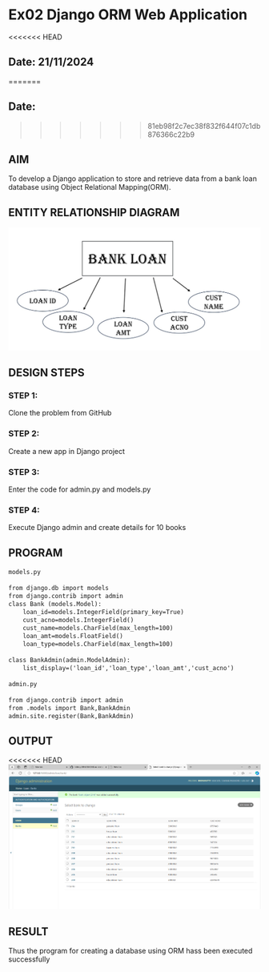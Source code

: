 # Ex02 Django ORM Web Application
<<<<<<< HEAD
## Date: 21/11/2024
=======
## Date:
>>>>>>> 81eb98f2c7ec38f832f644f07c1db876366c22b9

## AIM
To develop a Django application to store and retrieve data from a bank loan database using Object Relational Mapping(ORM).

## ENTITY RELATIONSHIP DIAGRAM
![alt text](image.png)


## DESIGN STEPS

### STEP 1:
Clone the problem from GitHub

### STEP 2:
Create a new app in Django project

### STEP 3:
Enter the code for admin.py and models.py

### STEP 4:
Execute Django admin and create details for 10 books

## PROGRAM
```
models.py

from django.db import models
from django.contrib import admin
class Bank (models.Model):
    loan_id=models.IntegerField(primary_key=True)
    cust_acno=models.IntegerField()
    cust_name=models.CharField(max_length=100)
    loan_amt=models.FloatField()
    loan_type=models.CharField(max_length=100)
 
class BankAdmin(admin.ModelAdmin):
    list_display=('loan_id','loan_type','loan_amt','cust_acno')

admin.py 

from django.contrib import admin
from .models import Bank,BankAdmin
admin.site.register(Bank,BankAdmin)
```

## OUTPUT

<<<<<<< HEAD
![alt text](<Screenshot 2024-11-14 143049.png>)


## RESULT
Thus the program for creating a database using ORM hass been executed successfully